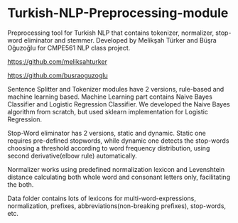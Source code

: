 # Turkish-NLP-Preprocessing-module
Preprocessing tool for Turkish NLP that contains tokenizer, normalizer, stop-word eliminator and stemmer.
Developed by Melikşah Türker and Büşra Oğuzoğlu for CMPE561 NLP class project.

https://github.com/meliksahturker

https://github.com/busraoguzoglu

Sentence Splitter and Tokenizer modules have 2 versions, rule-based and machine learning based. Machine Learning part contains Naive Bayes Classifier and Logistic Regression Classifier. We developed the Naive Bayes algorithm from scratch, but used sklearn implementation for Logistic Regression.

Stop-Word eliminator has 2 versions, static and dynamic. Static one requires pre-defined stopwords, while dynamic one detects the stop-words choosing a threshold according to word frequency distribution, using second derivative(elbow rule) automatically.

Normalizer works using predefined normalization lexicon and Levenshtein distance calculating both whole word and consonant letters only, facilitating the both.

Data folder contains lots of lexicons for multi-word-expressions, normalization, prefixes, abbreviations(non-breaking prefixes), stop-words, etc.
